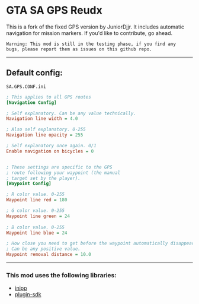 # GTA SA GPS Reudx

This is a fork of the fixed GPS version by JuniorDjjr. It includes automatic navigation for mission markers.
If you'd like to contribute, go ahead.


    Warning: This mod is still in the testing phase, if you find any 
    bugs, please report them as issues on this github repo.

---

## Default config:
`SA.GPS.CONF.ini`
```ini
; This applies to all GPS routes
[Navigation Config]

; Self explanatory. Can be any value technically.
Navigation line width = 4.0

; Also self explanatory. 0-255
Navigation line opacity = 255

; Self explanatory once again. 0/1
Enable navigation on bicycles = 0


; These settings are specific to the GPS
; route following your waypoint (the manual
; target set by the player). 
[Waypoint Config]

; R color value. 0-255
Waypoint line red = 180

; G color value. 0-255
Waypoint line green = 24
 
; B color value. 0-255
Waypoint line blue = 24

; How close you need to get before the waypoint automatically disappears.
; Can be any positive value.
Waypoint removal distance = 10.0
```
---
### This mod uses the following libraries:
* [inipp](https://github.com/mcmtroffaes/inipp)
* [plugin-sdk](https://github.com/DK22Pac/plugin-sdk)